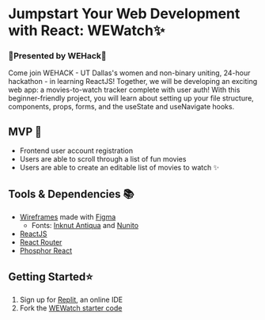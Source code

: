 # Jumpstart Your Web Development with React: WEWatch✨ 
### 💫Presented by WEHack💫

Come join WEHACK - UT Dallas's women and non-binary uniting, 24-hour hackathon - in learning ReactJS! Together, we will be developing an exciting web app: a movies-to-watch tracker complete with user auth! With this beginner-friendly project, you will learn about setting up your file structure, components, props, forms, and the useState and useNavigate hooks.

## MVP 🎯
- Frontend user account registration
- Users are able to scroll through a list of fun movies
- Users are able to create an editable list of movies to watch ✨

## Tools & Dependencies 📚
- [Wireframes](https://www.figma.com/file/08jf3KCrSgLseKFglWkgxz/wehack-movie-web?type=design&node-id=1%3A23&mode=design&t=gO8Z0cRY1Xg3zeAi-1) made with [Figma](https://www.figma.com/signup)
    - Fonts: [Inknut Antiqua](https://fonts.google.com/specimen/Inknut+Antiqua?query=Inknut+Antiqua) and [Nunito](https://fonts.google.com/specimen/Nunito?query=nunito)
- [ReactJS](https://react.dev/learn)
- [React Router](https://www.npmjs.com/package/react-router-dom)
- [Phosphor React](https://www.npmjs.com/package/phosphor-react) 

## Getting Started⭐️
1) Sign up for [Replit](https://replit.com/), an online IDE
2) Fork the [WEWatch starter code](https://replit.com/@SusanZhang3/WEWatch-StarterCode)